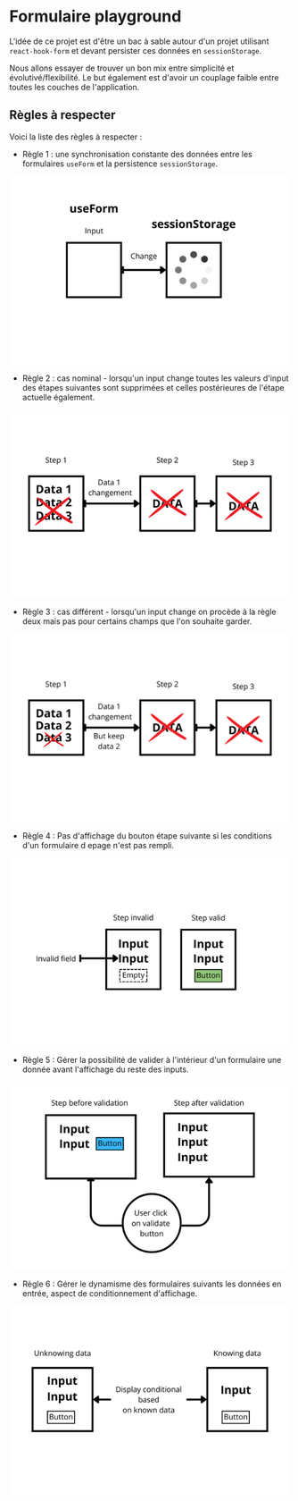 # Formulaire playground

L'idée de ce projet est d'être un bac à sable autour d'un projet utilisant `react-hook-form` et devant persister ces données en `sessionStorage`.

Nous allons essayer de trouver un bon mix entre simplicité et évolutivé/flexibilité. Le but également est d'avoir un couplage faible entre toutes les couches de l'application.

## Règles à respecter

Voici la liste des règles à respecter :

- Règle 1 : une synchronisation constante des données entre les formulaires `useForm` et la persistence `sessionStorage`.

<img src='./ressources/synchro.png' alt="Synchronisation des données useFom lors d'un changement vers le sessionStorage">

- Règle 2 : cas nominal - lorsqu'un input change toutes les valeurs d'input des étapes suivantes sont supprimées et celles postérieures de l'étape actuelle également.

<img src='./ressources/invalidate-nominal.png' alt="Invalide les données des étapes et inputs suivants">

- Règle 3 : cas différent - lorsqu'un input change on procède à la règle deux mais pas pour certains champs que l'on souhaite garder.

<img src='./ressources/invalidate.png' alt="Invalide les données des étapes et inputs suivants">

- Règle 4 : Pas d'affichage du bouton étape suivante si les conditions d'un formulaire d epage n'est pas rempli.

<img src='./ressources/submit.png' alt="Bouton de soumission seulement lorsque les champs du formulaire sont valides">

- Règle 5 : Gérer la possibilité de valider à l'intérieur d'un formulaire une donnée avant l'affichage du reste des inputs.

<img src='./ressources/valid.png' alt="Bouton valider interne à la page permettant d'afficher champ suivant">

- Règle 6 : Gérer le dynamisme des formulaires suivants les données en entrée, aspect de conditionnement d'affichage.

<img src='./ressources/conditional.png' alt="Affichage conditionels des champs dans le formulaire">
